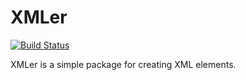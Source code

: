 # XMLer

[![Build Status](https://travis-ci.org/nerdenough/node-xmler.svg?branch=master)](https://travis-ci.org/nerdenough/node-xmler)

XMLer is a simple package for creating XML elements.
